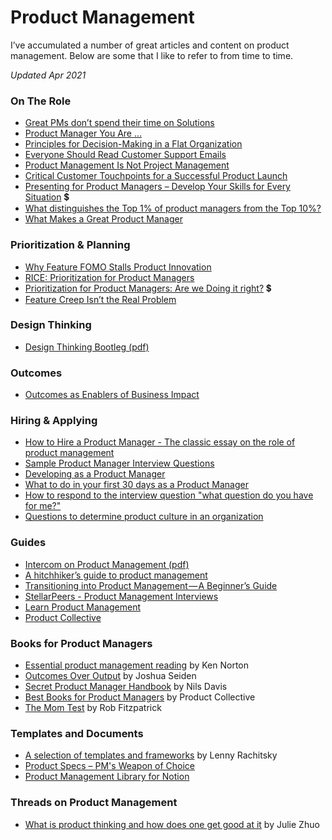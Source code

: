 # Product Management

I’ve accumulated a number of great articles and content on product management. Below are some that I like to refer to from time to time.

*Updated Apr 2021*

### On The Role

- [Great PMs don’t spend their time on Solutions](https://blog.intercom.com/great-product-managers-dont-spend-time-on-solutions/)
- [Product Manager You Are …](https://medium.com/all-things-product-management/product-manager-you-are-664d83ee702e)
- [Principles for Decision-Making in a Flat Organization](https://doist.com/blog/decision-making-flat-organization/)
- [Everyone Should Read Customer Support Emails](https://medium.com/s/please-advise/why-everyone-should-read-support-emails-42ca2172e23e)
- [Product Management Is Not Project Management](https://www.mindtheproduct.com/product-management-not-project-management/)
- [Critical Customer Touchpoints for a Successful Product Launch](https://www.mindtheproduct.com/2017/10/critical-customer-touchpoints-successful-product-launch/)
- [Presenting for Product Managers – Develop Your Skills for Every Situation](https://www.mindtheproduct.com/presenting-for-product-managers-develop-your-skills-for-every-situation/) 💲
- [What distinguishes the Top 1% of product managers from the Top 10%?](https://www.quora.com/What-distinguishes-the-Top-1-of-product-managers-from-the-Top-10/answer/Ian-McAllister)
- [What Makes a Great Product Manager](https://hackernoon.com/what-makes-a-great-product-manager-3c1d03b90356)

### Prioritization & Planning

- [Why Feature FOMO Stalls Product Innovation](https://www.mindtheproduct.com/why-feature-fomo-stalls-product-innovation/)
- [RICE: Prioritization for Product Managers](https://www.intercom.com/blog/rice-simple-prioritization-for-product-managers/)
- [Prioritization for Product Managers: Are we Doing it right?](https://www.mindtheproduct.com/prioritisation-for-product-managers-are-we-doing-it-right/) 💲
- [Feature Creep Isn’t the Real Problem](https://medium.com/swlh/feature-creep-isnt-the-real-problem-abcc1616bc08)

### Design Thinking

- [Design Thinking Bootleg (pdf)](https://static1.squarespace.com/static/57c6b79629687fde090a0fdd/t/5b19b2f2aa4a99e99b26b6bb/1528410876119/dschool_bootleg_deck_2018_final_sm+%282%29.pdf)

### Outcomes

- [Outcomes as Enablers of Business Impact](https://medium.com/agile-outside-the-box/outcomes-as-enablers-of-business-impact-c228a5dbd29f)

### Hiring & Applying

- [How to Hire a Product Manager - The classic essay on the role of product management](https://www.kennorton.com/essays/productmanager.html)
- [Sample Product Manager Interview Questions](https://www.aha.io/roadmapping/guide/product-management/what-are-some-interview-questions-for-product-managers)
- [Developing as a Product Manager](https://www.mindtheproduct.com/developing-as-a-product-manager/)
- [What to do in your first 30 days as a Product Manager](https://www.kennorton.com/essays/what-to-do-in-your-first-30-days-as-product-manager.html)
- [How to respond to the interview question "what question do you have for me?"](https://theskip.substack.com/p/how-to-respond-to-the-interview-question)
- [Questions to determine product culture in an organization](https://newsletter.kennorton.com/p/what-makes-a-strong-product-culture)

### Guides

- [Intercom on Product Management (pdf)](https://marketing.intercomcdn.com/assets/pm-book/v3/Intercom_on_Product_Management.pdf)
- [A hitchhiker’s guide to product management](https://yilunzh.com/pm/)
- [Transitioning into Product Management — A Beginner’s Guide](https://www.linkedin.com/pulse/transitioning-product-management-beginners-guide-vishrut-shukla/)
- [StellarPeers - Product Management Interviews](https://medium.com/stellarpeers)
- [Learn Product Management](https://awesome-product-management.com/index.html)
- [Product Collective](https://productcollective.com/)

### Books for Product Managers

- [Essential product management reading](https://www.kennorton.com/essays/books-for-product-managers.html) by Ken Norton
- [Outcomes Over Output](https://www.joshuaseiden.com/books) by Joshua Seiden
- [Secret Product Manager Handbook](https://secretpmhandbook.com/) by Nils Davis
- [Best Books for Product Managers](https://productcollective.com/best-books-for-product-managers/) by Product Collective
- [The Mom Test](https://www.amazon.ca/Mom-Test-customers-business-everyone/dp/1492180742/) by Rob Fitzpatrick

### Templates and Documents

- [A selection of templates and frameworks](https://www.lennyrachitsky.com/p/my-favorite-templates-issue-37) by Lenny Rachitsky
- [Product Specs – PM's Weapon of Choice](https://thediscourse.substack.com/p/product-specs-prd)
- [Product Management Library for Notion](https://productnotion.co/)

### Threads on Product Management

- [What is product thinking and how does one get good at it](https://twitter.com/joulee/status/1357748477548089344) by Julie Zhuo
